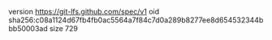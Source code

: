 version https://git-lfs.github.com/spec/v1
oid sha256:c08a1124d67fb4fb0ac5564a7f84c7d0a289b8277ee8d654532344bbb50003ad
size 729
